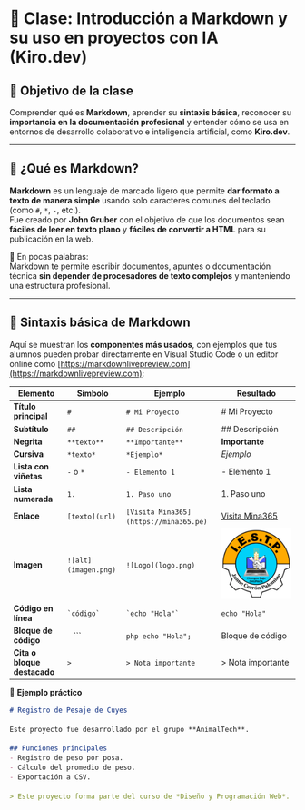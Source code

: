 # 📘 Clase: Introducción a Markdown y su uso en proyectos con IA (Kiro.dev)

## 🎯 Objetivo de la clase
Comprender qué es **Markdown**, aprender su **sintaxis básica**, reconocer su **importancia en la documentación profesional** y entender cómo se usa en entornos de desarrollo colaborativo e inteligencia artificial, como **Kiro.dev**.

---

## 🧠 ¿Qué es Markdown?

**Markdown** es un lenguaje de marcado ligero que permite **dar formato a texto de manera simple** usando solo caracteres comunes del teclado (como `#`, `*`, `-`, etc.).  
Fue creado por **John Gruber** con el objetivo de que los documentos sean **fáciles de leer en texto plano** y **fáciles de convertir a HTML** para su publicación en la web.

📌 En pocas palabras:  
Markdown te permite escribir documentos, apuntes o documentación técnica **sin depender de procesadores de texto complejos** y manteniendo una estructura profesional.

---

## 🧱 Sintaxis básica de Markdown

Aquí se muestran los **componentes más usados**, con ejemplos que tus alumnos pueden probar directamente en Visual Studio Code o un editor online como [https://markdownlivepreview.com](https://markdownlivepreview.com):

| Elemento | Símbolo | Ejemplo | Resultado |
|-----------|----------|----------|------------|
| **Título principal** | `#` | `# Mi Proyecto` | # Mi Proyecto |
| **Subtítulo** | `##` | `## Descripción` | ## Descripción |
| **Negrita** | `**texto**` | `**Importante**` | **Importante** |
| **Cursiva** | `*texto*` | `*Ejemplo*` | *Ejemplo* |
| **Lista con viñetas** | `-` o `*` | `- Elemento 1` | - Elemento 1 |
| **Lista numerada** | `1.` | `1. Paso uno` | 1. Paso uno |
| **Enlace** | `[texto](url)` | `[Visita Mina365](https://mina365.pe)` | [Visita Mina365](https://mina365.pe) |
| **Imagen** | `![alt](imagen.png)` | `![Logo](logo.png)` | ![Logo](logo.png) |
| **Código en línea** | `` `código` `` | `` `echo "Hola"` `` | `echo "Hola"` |
| **Bloque de código** | ``` ``` ``` | ```php echo "Hola"; ``` | Bloque de código |
| **Cita o bloque destacado** | `>` | `> Nota importante` | > Nota importante |

📘 **Ejemplo práctico**

```markdown
# Registro de Pesaje de Cuyes

Este proyecto fue desarrollado por el grupo **AnimalTech**.

## Funciones principales
- Registro de peso por posa.
- Cálculo del promedio de peso.
- Exportación a CSV.

> Este proyecto forma parte del curso de *Diseño y Programación Web*.
